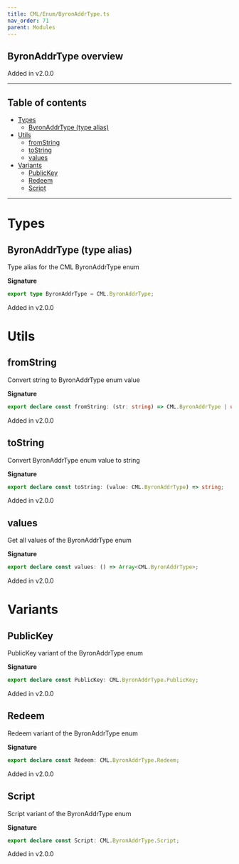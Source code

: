 ```yaml
---
title: CML/Enum/ByronAddrType.ts
nav_order: 71
parent: Modules
---
```


## ByronAddrType overview

Added in v2.0.0

---

<h2 class="text-delta">Table of contents</h2>

- [Types](#types)
  - [ByronAddrType (type alias)](#byronaddrtype-type-alias)
- [Utils](#utils)
  - [fromString](#fromstring)
  - [toString](#tostring)
  - [values](#values)
- [Variants](#variants)
  - [PublicKey](#publickey)
  - [Redeem](#redeem)
  - [Script](#script)

---

# Types

## ByronAddrType (type alias)

Type alias for the CML ByronAddrType enum

**Signature**

```ts
export type ByronAddrType = CML.ByronAddrType;
```

Added in v2.0.0

# Utils

## fromString

Convert string to ByronAddrType enum value

**Signature**

```ts
export declare const fromString: (str: string) => CML.ByronAddrType | undefined;
```

Added in v2.0.0

## toString

Convert ByronAddrType enum value to string

**Signature**

```ts
export declare const toString: (value: CML.ByronAddrType) => string;
```

Added in v2.0.0

## values

Get all values of the ByronAddrType enum

**Signature**

```ts
export declare const values: () => Array<CML.ByronAddrType>;
```

Added in v2.0.0

# Variants

## PublicKey

PublicKey variant of the ByronAddrType enum

**Signature**

```ts
export declare const PublicKey: CML.ByronAddrType.PublicKey;
```

Added in v2.0.0

## Redeem

Redeem variant of the ByronAddrType enum

**Signature**

```ts
export declare const Redeem: CML.ByronAddrType.Redeem;
```

Added in v2.0.0

## Script

Script variant of the ByronAddrType enum

**Signature**

```ts
export declare const Script: CML.ByronAddrType.Script;
```

Added in v2.0.0
